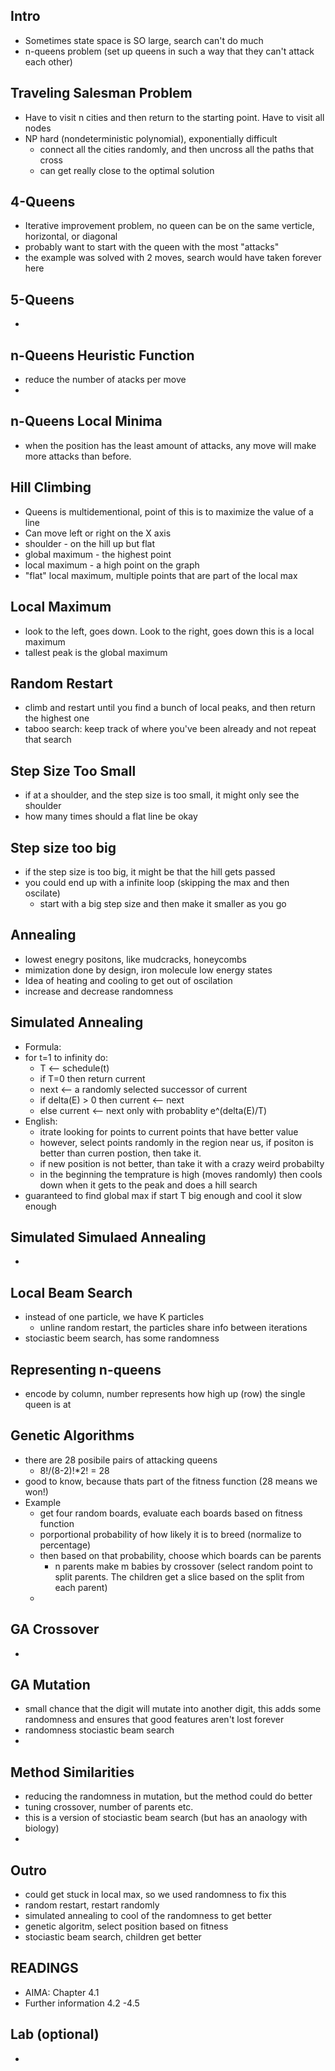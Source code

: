 ## Intro
  * Sometimes state space is SO large, search can't do much 
  * n-queens problem (set up queens in such a way that they can't attack each other)

## Traveling Salesman Problem 
  * Have to visit n cities and then return to the starting point. Have to visit all nodes 
  * NP hard (nondeterministic polynomial), exponentially difficult 
    * connect all the cities randomly, and then uncross all the paths that cross
    * can get really close to the optimal solution

## 4-Queens
  * Iterative improvement problem, no queen can be on the same verticle, horizontal, or diagonal
  * probably want to start with the queen with the most "attacks" 
  * the example was solved with 2 moves, search would have taken forever here

## 5-Queens
  * 

## n-Queens Heuristic Function
  * reduce the number of atacks per move
  * 

## n-Queens Local Minima
  * when the position has the least amount of attacks, any move will make more attacks than before.

## Hill Climbing
  * Queens is multidementional, point of this is to maximize the value of a line 
  * Can move left or right on the X axis
  * shoulder - on the hill up but flat
  * global maximum - the highest point 
  * local maximum - a high point on the graph 
  * "flat" local maximum, multiple points that are part of the local max

## Local Maximum
  * look to the left, goes down. Look to the right, goes down this is a local maximum
  * tallest peak is the global maximum 

## Random Restart
  * climb and restart until you find a bunch of local peaks, and then return the highest one 
  * taboo search: keep track of where you've been already and not repeat that search

## Step Size Too Small 
  * if at a shoulder, and the step size is too small, it might only see the shoulder
  * how many times should a flat line be okay 

## Step size too big
  * if the step size is too big, it might be that the hill gets passed
  * you could end up with a infinite loop (skipping the max and then oscilate) 
    * start with a big step size and then make it smaller as you go 

## Annealing
  * lowest enegry positons, like mudcracks, honeycombs
  * mimization done by design, iron molecule low energy states 
  * Idea of heating and cooling to get out of oscilation
  * increase and decrease randomness 

## Simulated Annealing
  * Formula: 
  * for t=1 to infinity do:
    * T <-- schedule(t)
    * if T=0 then return current
    * next <-- a randomly selected successor of current
    * if delta(E) > 0 then current <-- next
    * else current <-- next only with probablity e^(delta(E)/T)
  * English:
    * itrate looking for points to current points that have better value 
    * however, select points randomly in the region near us, if positon is better than curren postion, then take it. 
    * if new position is not better, than take it with a crazy weird probabilty 
    * in the beginning the temprature is high (moves randomly) then cools down when it gets to the peak and does a hill search 
  * guaranteed to find global max if start T big enough and cool it slow enough 

## Simulated Simulaed Annealing
  * 

## Local Beam Search
  * instead of one particle, we have K particles
    * unline random restart, the particles share info between iterations 
  * stociastic beem search, has some randomness 

## Representing n-queens 
  * encode by column, number represents how high up (row) the single queen is at

## Genetic Algorithms
  * there are 28 posibile pairs of attacking queens
    * 8!/(8-2)!\*2! = 28
  * good to know, because thats part of the fitness function (28 means we won!) 
  * Example
    * get four random boards, evaluate each boards based on fitness function 
    * porportional probability of how likely it is to breed (normalize to percentage)
    * then based on that probability, choose which boards can be parents
      * n parents make m babies by crossover (select random point to split parents. The children get a slice based on the split from each parent)
    * 

## GA Crossover
  * 

## GA Mutation
  * small chance that the digit will mutate into another digit, this adds some randomness and ensures that good features aren't lost forever 
  * randomness stociastic beam search 
  * 

## Method Similarities
  * reducing the randomness in mutation, but the method could do better
  * tuning crossover, number of parents etc. 
  * this is a version of stociastic beam search (but has an anaology with biology)
  * 

## Outro
  * could get stuck in local max, so we used randomness to fix this 
  * random restart, restart randomly
  * simulated annealing to cool of the randomness to get better 
  * genetic algoritm, select position based on fitness 
  * stociastic beam search, children get better 
## READINGS 
  * AIMA: Chapter 4.1
  * Further information 4.2 -4.5
## Lab (optional)
  * 






